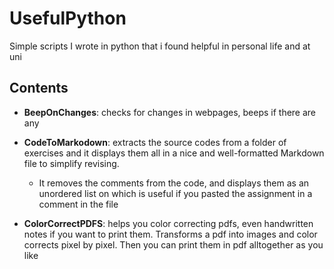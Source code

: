 # UsefulPython
Simple scripts I wrote in python that i found helpful in personal life and at uni
## Contents
- **BeepOnChanges**: checks for changes in webpages, beeps if there are any

- **CodeToMarkodown**: extracts the source codes from a folder of exercises and it displays them all in a nice and well-formatted Markdown file to simplify revising.
     - It removes the comments from the code, and displays them as an unordered list on which is useful if you pasted the assignment in a comment in the file

-  **ColorCorrectPDFS**: helps you color correcting pdfs, even handwritten notes if you want to print them. Transforms a pdf into images and color corrects pixel by pixel. Then you can print them in pdf alltogether as you like 
